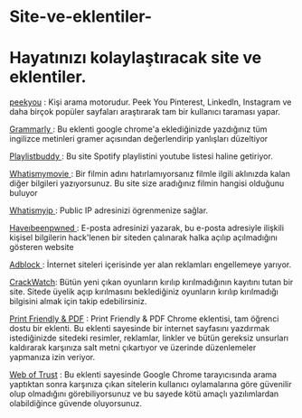 # Site-ve-eklentiler-


# Hayatınızı  kolaylaştıracak site ve eklentiler.

  <a href ="https://www.peekyou.com/"> peekyou</a>  :  Kişi arama motorudur. Peek You  Pinterest, Linkedln, Instagram ve daha birçok popüler sayfaları araştırarak tam bir kullanıcı taraması yapar.

 <a href = "https://www.grammarly.com/"> Grammarly  </a> : Bu eklenti  google chrome'a eklediğinizde yazdığınız tüm ingilizce metinleri gramer açısından değerlendirip yanlışları düzeltiyor 
  
<a href ="https://playlistbuddy.com/"> Playlistbuddy  </a> : Bu site Spotify playlistini youtube listesi haline getiriyor.
  
 
 <a href ="https://www.whatismymovie.com/"> Whatismymovie  </a> : Bir filmin adını hatırlamıyorsanız  filmle ilgili aklınızda kalan diğer bilgileri yazıyorsunuz. Bu site size  aradığınız filmin hangisi olduğunu buluyor

 
<a href ="https://www.whatismyip.com/">  Whatismyip  </a> : Public IP adresinizi  ögrenmenize sağlar.
  
 <a href = "https://haveibeenpwned.com/">  Haveıbeenpwned  </a> : E-posta adresinizi yazarak, bu e-posta adresiyle ilişkili kişisel bilgilerin hack'lenen bir siteden çalınarak halka açılıp açılmadığını gösteren website
 
  

 <a href ="https://chrome.google.com/webstore/detail/adblock-%E2%80%94-best-ad-blocker/gighmmpiobklfepjocnamgkkbiglidom?hl=tr">  Adblock </a>  : İnternet siteleri içerisinde yer alan reklamları engellemeye yarıyor.
 
 
  <a href ="https://chrome.google.com/webstore/detail/crackwatch/dechlkibpibjlaidpeniljjejncdhfpj">CrackWatch</a>: Bütün yeni çıkan oyunların kırılıp kırılmadığının kayıtını  tutan bir site. Sitede üyelik açıp kırılmasını beklediğiniz oyunların kırılıp kırılmadığı bilgisini almak için takip edebilirsiniz.
  
 <a href ="https://chrome.google.com/webstore/detail/print-friendly-pdf/ohlencieiipommannpdfcmfdpjjmeolj "> Print Friendly & PDF</a> : Print Friendly & PDF Chrome eklentisi, tam öğrenci dostu bir eklenti. Bu eklenti sayesinde bir internet sayfasını yazdırmak istediğinizde sitedeki resimler, reklamlar, linkler ve bütün gereksiz unsurları kaldırarak karşınıza salt metni çıkartıyor ve üzerinde düzenlemeler yapmanıza izin veriyor.
 

 <a href="https://chrome.google.com/webstore/detail/wot-web-of-trust-website/bhmmomiinigofkjcapegjjndpbikblnp"> Web of Trust</a> : Bu eklenti sayesinde Google Chrome tarayıcısında arama yaptıktan sonra karşınıza çıkan sitelerin kullanıcı oylamalarına göre güvenilir olup olmadığını görebiliyorsunuz ve bu sayede kötü amaçlı yazılımlardan olabildiğince güvende oluyorsunuz.
